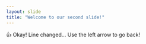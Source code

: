 ```yaml
---
layout: slide
title: "Welcome to our second slide!"
---
```

:+1: Okay! Line changed...
Use the left arrow to go back!